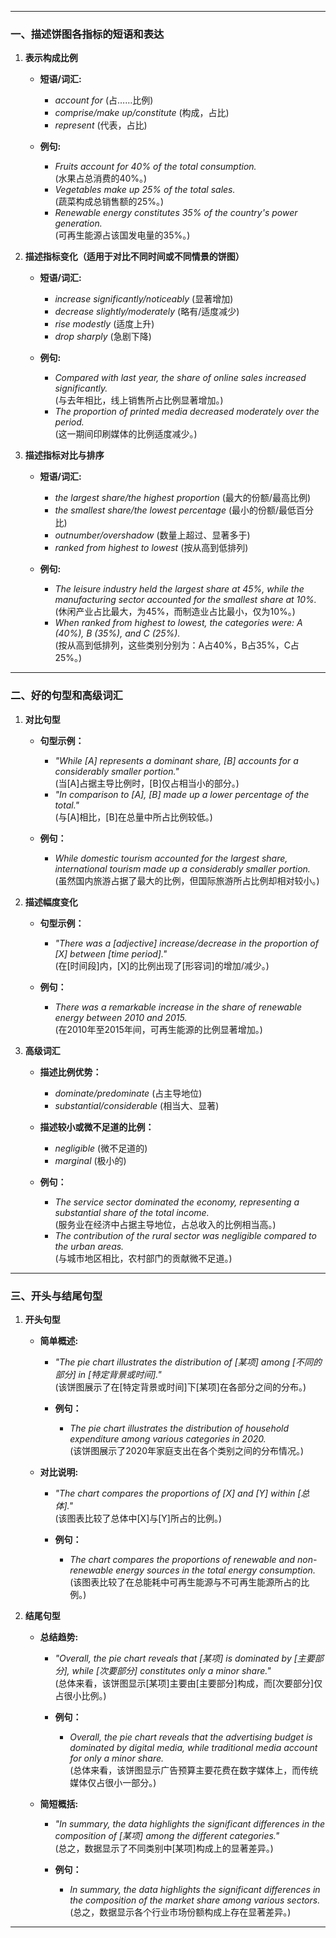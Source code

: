 
---

### 一、描述饼图各指标的短语和表达

1. **表示构成比例**  
   - **短语/词汇:**  
     - *account for* (占……比例)  
     - *comprise/make up/constitute* (构成，占比)  
     - *represent* (代表，占比)  
       
   - **例句:**  
     - *Fruits account for 40% of the total consumption.*  
       (水果占总消费的40%。)  
     - *Vegetables make up 25% of the total sales.*  
       (蔬菜构成总销售额的25%。)  
     - *Renewable energy constitutes 35% of the country's power generation.*  
       (可再生能源占该国发电量的35%。)

2. **描述指标变化（适用于对比不同时间或不同情景的饼图）**  
   - **短语/词汇:**  
     - *increase significantly/noticeably* (显著增加)  
     - *decrease slightly/moderately* (略有/适度减少)  
     - *rise modestly* (适度上升)  
     - *drop sharply* (急剧下降)  
       
   - **例句:**  
     - *Compared with last year, the share of online sales increased significantly.*  
       (与去年相比，线上销售所占比例显著增加。)  
     - *The proportion of printed media decreased moderately over the period.*  
       (这一期间印刷媒体的比例适度减少。)

3. **描述指标对比与排序**  
   - **短语/词汇:**  
     - *the largest share/the highest proportion* (最大的份额/最高比例)  
     - *the smallest share/the lowest percentage* (最小的份额/最低百分比)  
     - *outnumber/overshadow* (数量上超过、显著多于)  
     - *ranked from highest to lowest* (按从高到低排列)  
       
   - **例句:**  
     - *The leisure industry held the largest share at 45%, while the manufacturing sector accounted for the smallest share at 10%.*  
       (休闲产业占比最大，为45%，而制造业占比最小，仅为10%。)  
     - *When ranked from highest to lowest, the categories were: A (40%), B (35%), and C (25%).*  
       (按从高到低排列，这些类别分别为：A占40%，B占35%，C占25%。)

---

### 二、好的句型和高级词汇

1. **对比句型**  
   - **句型示例：**  
     - *"While [A] represents a dominant share, [B] accounts for a considerably smaller portion."*  
       (当[A]占据主导比例时，[B]仅占相当小的部分。)  
     - *"In comparison to [A], [B] made up a lower percentage of the total."*  
       (与[A]相比，[B]在总量中所占比例较低。)
       
   - **例句：**  
     - *While domestic tourism accounted for the largest share, international tourism made up a considerably smaller portion.*  
       (虽然国内旅游占据了最大的比例，但国际旅游所占比例却相对较小。)

2. **描述幅度变化**  
   - **句型示例：**  
     - *"There was a [adjective] increase/decrease in the proportion of [X] between [time period]."*  
       (在[时间段]内，[X]的比例出现了[形容词]的增加/减少。)  
       
   - **例句：**  
     - *There was a remarkable increase in the share of renewable energy between 2010 and 2015.*  
       (在2010年至2015年间，可再生能源的比例显著增加。)

3. **高级词汇**  
   - **描述比例优势：**  
     - *dominate/predominate* (占主导地位)  
     - *substantial/considerable* (相当大、显著)  
   - **描述较小或微不足道的比例：**  
     - *negligible* (微不足道的)  
     - *marginal* (极小的)  
       
   - **例句：**  
     - *The service sector dominated the economy, representing a substantial share of the total income.*  
       (服务业在经济中占据主导地位，占总收入的比例相当高。)  
     - *The contribution of the rural sector was negligible compared to the urban areas.*  
       (与城市地区相比，农村部门的贡献微不足道。)

---

### 三、开头与结尾句型

1. **开头句型**  
   - **简单概述:**  
     - *"The pie chart illustrates the distribution of [某项] among [不同的部分] in [特定背景或时间]."*  
       (该饼图展示了在[特定背景或时间]下[某项]在各部分之间的分布。)  
       
     - **例句：**  
       - *The pie chart illustrates the distribution of household expenditure among various categories in 2020.*  
         (该饼图展示了2020年家庭支出在各个类别之间的分布情况。)
       
   - **对比说明:**  
     - *"The chart compares the proportions of [X] and [Y] within [总体]."*  
       (该图表比较了总体中[X]与[Y]所占的比例。)  
       
     - **例句：**  
       - *The chart compares the proportions of renewable and non-renewable energy sources in the total energy consumption.*  
         (该图表比较了在总能耗中可再生能源与不可再生能源所占的比例。)

2. **结尾句型**  
   - **总结趋势:**  
     - *"Overall, the pie chart reveals that [某项] is dominated by [主要部分], while [次要部分] constitutes only a minor share."*  
       (总体来看，该饼图显示[某项]主要由[主要部分]构成，而[次要部分]仅占很小比例。)  
       
     - **例句：**  
       - *Overall, the pie chart reveals that the advertising budget is dominated by digital media, while traditional media account for only a minor share.*  
         (总体来看，该饼图显示广告预算主要花费在数字媒体上，而传统媒体仅占很小一部分。)
       
   - **简短概括:**  
     - *"In summary, the data highlights the significant differences in the composition of [某项] among the different categories."*  
       (总之，数据显示了不同类别中[某项]构成上的显著差异。)  
       
     - **例句：**  
       - *In summary, the data highlights the significant differences in the composition of the market share among various sectors.*  
         (总之，数据显示各个行业市场份额构成上存在显著差异。)

---
